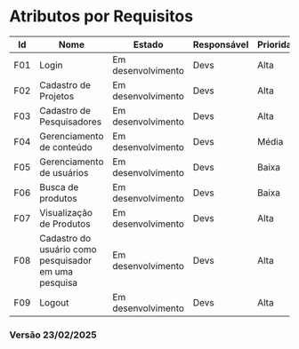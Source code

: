 # Atributos por Requisitos

| Id              |  Nome               |          Estado  |  Responsável | Prioridade | Complexidade | 
| -----------------   | -----------------   | -----------------   | -----------------   | -----------------   | -----------------   |
| F01  |  Login  |  Em desenvolvimento   | Devs | Alta | Baixa | 
| F02  | Cadastro de Projetos |  Em desenvolvimento   |  Devs | Alta | Média | 
| F03  | Cadastro de Pesquisadores |  Em desenvolvimento  |  Devs | Alta | Média | 
| F04  | Gerenciamento de conteúdo |  Em desenvolvimento  |  Devs | Média | Baixa | 
| F05  | Gerenciamento de usuários |  Em desenvolvimento  |  Devs | Baixa | Baixa | 
| F06  | Busca de produtos |  Em desenvolvimento  |  Devs | Baixa | Baixa | 
| F07  | Visualização de Produtos |  Em desenvolvimento |  Devs | Alta | Baixa | 
| F08  | Cadastro do usuário como pesquisador em uma pesquisa |  Em desenvolvimento   |  Devs | Alta | Baixa | 
| F09  | Logout |  Em desenvolvimento  |  Devs | Alta | Baixa | 

### Versão 23/02/2025
